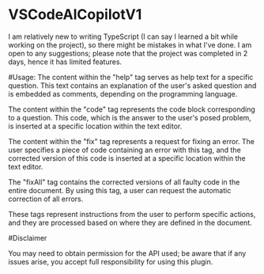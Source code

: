 # VSCodeAlCopilotV1
 
I am relatively new to writing TypeScript (I can say I learned a bit while working on the project), so there might be mistakes in what I've done. I am open to any suggestions; please note that the project was completed in 2 days, hence it has limited features.

#Usage:
The content within the "help" tag serves as help text for a specific question. This text contains an explanation of the user's asked question and is embedded as comments, depending on the programming language.

The content within the "code" tag represents the code block corresponding to a question. This code, which is the answer to the user's posed problem, is inserted at a specific location within the text editor.

The content within the "fix" tag represents a request for fixing an error. The user specifies a piece of code containing an error with this tag, and the corrected version of this code is inserted at a specific location within the text editor.

The "fixAll" tag contains the corrected versions of all faulty code in the entire document. By using this tag, a user can request the automatic correction of all errors.

These tags represent instructions from the user to perform specific actions, and they are processed based on where they are defined in the document.

#Disclaimer

You may need to obtain permission for the API used; be aware that if any issues arise, you accept full responsibility for using this plugin.
